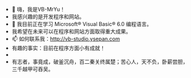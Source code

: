 - 👋 嗨，我是VB-MrYu！
- 我感兴趣的是开发程序和网站。
- 🌱 我目前正在学习 Microsoft® Visual Basic® 6.0 编程语言。
- 我希望在未来可以在程序和网站方面取得重大成果。
- 📫 如何联系我：http://vb-studio.ysepan.com
- 有趣的事实：目前在程序方面小有成就！
- 
- 有志者，事竟成，破釜沉舟，百二秦关终属楚；苦心人，天不负，卧薪尝胆，三千越甲可吞吴。
